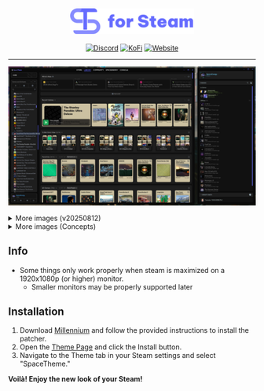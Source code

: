 <div align="center">
<h3><img height="52px" src="https://raw.githubusercontent.com/SpaceTheme/Steam/main/.github/assets/logo.png"></h3>

[![Discord](https://img.shields.io/badge/discord-black?style=for-the-badge&logo=discord&logoColor=%23ffffff&labelColor=%235865F2&color=%235865F2)](https://discord.spacetheme.de)
[![KoFi](https://img.shields.io/badge/kofi-dark?style=for-the-badge&logo=kofi&logoColor=%23fff&labelColor=%23ff5e5b&color=%23ff5e5b)](https://kofi.spacetheme.de)
[![Website](https://img.shields.io/badge/website-back?style=for-the-badge&logo=googlechrome&logoColor=%23ffffff&labelColor=%23111111&color=%23111111)](https://spacetheme.de)
<hr>
</div>

![Preview](https://raw.githubusercontent.com/SpaceTheme/Steam/main/.github/assets/preview/preview.png)
<details>
    <summary>More images (v20250812)</summary>

|  Library home  |  Library gamepage  |
|  :---:  |  :---:  |
|  ![Preview](https://raw.githubusercontent.com/SpaceTheme/Steam/main/.github/assets/preview/libHome.png)  |  ![Preview](https://raw.githubusercontent.com/SpaceTheme/Steam/main/.github/assets/preview/libGamepage.png)  |
|  **Store**  |  **Store Gamepage**  |
|  ![Preview](https://raw.githubusercontent.com/SpaceTheme/Steam/main/.github/assets/preview/storePage.png)  |  ![Preview](https://raw.githubusercontent.com/SpaceTheme/Steam/main/.github/assets/preview/storeGamepage.png)  |
|  **Friend list & Chat**  |    |
|  ![Preview](https://raw.githubusercontent.com/SpaceTheme/Steam/main/.github/assets/preview/friendAndChat.png)  |    |
</details>
<details>
    <summary>More images (Concepts)</summary>

|  Library home  |  Library gamepage  |
|  :---:  |  :---:  |
|  ![Preview](https://raw.githubusercontent.com/SpaceTheme/Steam/main/.github/assets/concepts/conceptLibHome.png)  |  ![Preview](https://raw.githubusercontent.com/SpaceTheme/Steam/main/.github/assets/concepts/conceptLibGamepage.png)  |
|  **Store**  |  **Store gamepage**  |
|  ![Preview](https://raw.githubusercontent.com/SpaceTheme/Steam/main/.github/assets/concepts/conceptStorePage.png)  |  ![Preview](https://raw.githubusercontent.com/SpaceTheme/Steam/main/.github/assets/concepts/conceptStoreGamepage.png)  |
</details>

## Info
- Some things only work properly when steam is maximized on a 1920x1080p (or higher) monitor.
  - Smaller monitors may be properly supported later

## Installation
1. Download [Millennium](https://docs.steambrew.app/users/installing) and follow the provided instructions to install the patcher.
1. Open the [Theme Page](https://steambrew.app/theme?id=zQndv1rI0FXLh3QTRgOL) and click the Install button.
1. Navigate to the Theme tab in your Steam settings and select "SpaceTheme."

**Voilà! Enjoy the new look of your Steam!**
<!--
## Automatic installation (Recommended)
1. Download [Millennium](https://docs.steambrew.app/users/installing). Follow the instructions provided to install the patcher.
1. Download [SpaceTheme Installer](https://github.com/SpaceTheme/Installer/releases) or
<br>Run the command in PowerShell:
```ps1
iwr -useb "https://spacetheme.de/steam.ps1" | iex
```
[Source](https://github.com/SpaceTheme/Installer/blob/main/cli/steam.ps1)
  
## Manual installation
1. Download [Millennium](https://docs.steambrew.app/users/installing). Follow the instructions provided to install the patcher.
1. Open Steam and navigate to `Steam -> Settings -> Themes`
1. Click on the Folder icon to open the skins folder
1. Now simply drop the theme in the skins folder and unzip the .zip
1. Select the theme from the interface after it installs.

Voila! Enjoy the new look of your Steam!
-->